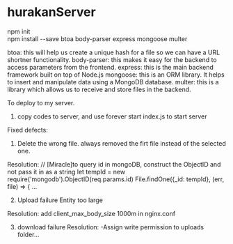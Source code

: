 # hurakanServer
npm init  
npm install --save btoa body-parser express mongoose multer  

btoa: this will help us create a unique hash for a file so we can have a URL shortner functionality.
body-parser: this makes it easy for the backend to access parameters from the frontend.
express: this is the main backend framework built on top of Node.js
mongoose: this is an ORM library. It helps to insert and manipulate data using a MongoDB database.
multer: this is a library which allows us to receive and store files in the backend.


To deploy to my server.
1. copy codes to server, and use forever start index.js to start server






Fixed defects:
1.  Delete the wrong file. always removed the firt file instead of the selected one.

Resolution:
// [Miracle]to query id in mongoDB, construct the ObjectID and not pass it in as a string
    let tempId = new require('mongodb').ObjectID(req.params.id)
    File.findOne({_id: tempId}, (err, file) => {
    ...

2.  Upload failure
Entity too large

Resolution:
add client_max_body_size 1000m in nginx.conf

3. download failure
Resolution:
-Assign write permission to uploads folder...
